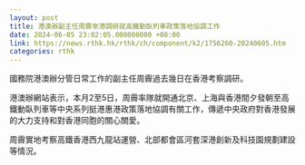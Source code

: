 ```yaml
---
layout: post
title: 港澳辦副主任周霽來港調研就高鐵動臥列車政策落地協調工作
date: 2024-06-05 23:02:05.000000000 +08:00
link: https://news.rthk.hk/rthk/ch/component/k2/1756260-20240605.htm
categories: rthk
---
```


國務院港澳辦分管日常工作的副主任周霽過去幾日在香港考察調研。

港澳辦網站表示，本月2至5日，周霽率隊就開通北京、上海與香港間夕發朝至高鐵動臥列車等中央系列挺港惠港政策落地協調有關工作，傳遞中央政府對香港發展的大力支持和對香港同胞的關心關愛。

周霽實地考察高鐵香港西九龍站運營、北部都會區河套深港創新及科技園規劃建設等情況。
